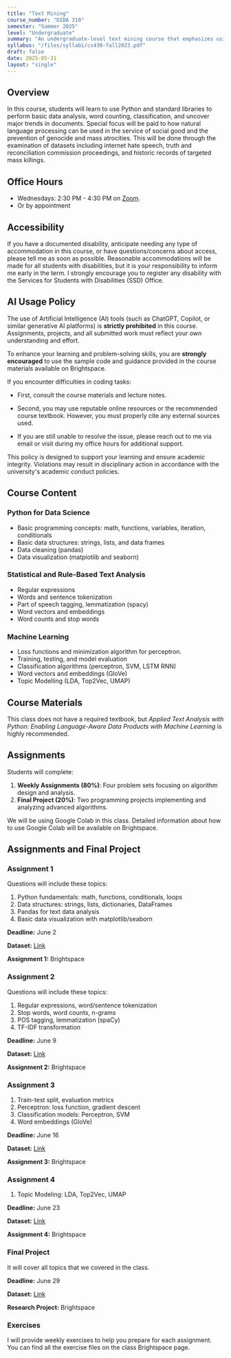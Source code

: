 ```yaml
---
title: "Text Mining"
course_number: "DIDA 310"
semester: "Summer 2025"
level: "Undergraduate"
summary: "An undergraduate-level text mining course that emphasizes using Python and standard libraries to perform basic data analysis, word counts, classification, and identify major trends in text documents."
syllabus: "/files/syllabi/cs430-fall2023.pdf"
draft: false
date: 2025-05-31
layout: "single"
---
```


## Overview

In this course, students will learn to use Python and standard libraries to perform basic data analysis, word counting, classification, and uncover major trends in documents. Special focus will be paid to how natural language processing can be used in the service of social good and the prevention of genocide and mass atrocities. This will be done through the examination of datasets including internet hate speech, truth and reconciliation commission proceedings, and historic records of targeted mass killings.


## Office Hours

- Wednesdays: 2:30 PM - 4:30 PM on [Zoom](https://binghamton.zoom.us/j/7841657732?pwd=UXBNSkZzbFdHa1RTZG9hWHh3UythQT09). 
- Or by appointment

## Accessibility

If you have a documented disability, anticipate needing any type of accommodation in this course, or have questions/concerns about access, please tell me as soon as possible. Reasonable accommodations will be made for all students with disabilities, but it is your responsibility to inform me early in the term. I strongly encourage you to register any disability with the Services for Students with Disabilities (SSD) Office.

## AI Usage Policy

The use of Artificial Intelligence (AI) tools (such as ChatGPT, Copilot, or similar generative AI platforms) is **strictly prohibited** in this course. Assignments, projects, and all submitted work must reflect your own understanding and effort.

To enhance your learning and problem-solving skills, you are **strongly encouraged** to use the sample code and guidance provided in the course materials available on Brightspace.

If you encounter difficulties in coding tasks:

- First, consult the course materials and lecture notes.

- Second, you may use reputable online resources or the recommended course textbook. However, you must properly cite any external sources used.

- If you are still unable to resolve the issue, please reach out to me via email or visit during my office hours for additional support.

This policy is designed to support your learning and ensure academic integrity. Violations may result in disciplinary action in accordance with the university's academic conduct policies.


## Course Content

### Python for Data Science
- Basic programming concepts: math, functions, variables, iteration, conditionals
- Basic data structures: strings, lists, and data frames
- Data cleaning (pandas)
- Data visualization (matplotlib and seaborn)

### Statistical and Rule-Based Text Analysis
- Regular expressions
- Words and sentence tokenization
- Part of speech tagging, lemmatization (spacy)
- Word vectors and embeddings
- Word counts and stop words

### Machine Learning
- Loss functions and minimization algorithm for perceptron.
- Training, testing, and model evaluation
- Classification algorithms (perceptron, SVM, LSTM RNN)
- Word vectors and embeddings (GloVe)
- Topic Modelling (LDA, Top2Vec, UMAP)

## Course Materials

This class does not have a required textbook, but *Applied Text Analysis with Python: Enabling Language-Aware Data Products with Machine Learning* is highly recommended.

## Assignments

Students will complete:

1. **Weekly Assignments (80%)**: Four problem sets focusing on algorithm design and analysis.
2. **Final Project (20%)**: Two programming projects implementing and analyzing advanced algorithms.

We will be using Google Colab in this class. Detailed information about how to use Google Colab will be available on Brightspace.


## Assignments and Final Project

### Assignment 1

Questions will include these topics: 

1. Python fundamentals: math, functions, conditionals, loops
2. Data structures: strings, lists, dictionaries, DataFrames
3. Pandas for text data analysis
4. Basic data visualization with matplotlib/seaborn

**Deadline:** June 2


**Dataset:** [Link](https://drive.google.com/file/d/1e2DdapMxerNXir0TqwZ-EEO0bdDVmFMe/view?usp=sharing)


**Assignment 1:** Brightspace

### Assignment 2

Questions will include these topics: 
1. Regular expressions, word/sentence tokenization
2. Stop words, word counts, n-grams
3. POS tagging, lemmatization (spaCy)
4. TF-IDF transformation

**Deadline:** June 9


**Dataset:** [Link]()


**Assignment 2:** Brightspace

### Assignment 3

1. Train-test split, evaluation metrics
2. Perceptron: loss function, gradient descent
3. Classification models: Perceptron, SVM
4. Word embeddings (GloVe)

**Deadline:** June 16


**Dataset:** [Link]()


**Assignment 3:** Brightspace

### Assignment 4

1. Topic Modeling: LDA, Top2Vec, UMAP

**Deadline:** June 23


**Dataset:** [Link]()


**Assignment 4:** Brightspace

### Final Project

It will cover all topics that we covered in the class. 

**Deadline:** June 29


**Dataset:** [Link]()


**Research Project:** Brightspace 

### Exercises

I will provide weekly exercises to help you prepare for each assignment. You can find all the exercise files on the class Brightspace page.


